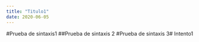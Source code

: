 ```yaml
---
title: "Titulo1"
date: 2020-06-05
---
```

#Prueba de sintaxis1
##Prueba de sintaxis 2
#Prueba de sintaxis 3#
Intento1
